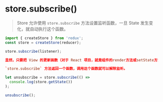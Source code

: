 # store.subscribe()
> Store 允许使用 `store.subscribe` 方法设置监听函数，一旦 State 发生变化，就自动执行这个函数。

```js
import { createStore } from 'redux';
const store = createStore(reducer);

store.subscribe(listener);
```
```conf
显然，只要把 View 的更新函数（对于 React 项目，就是组件的render方法或setState方法）放入listen，就会实现 View 的自动渲染。

`store.subscribe` 方法返回一个函数，调用这个函数就可以解除监听。
```
```js
let unsubscribe = store.subscribe(() =>
  console.log(store.getState())
);

unsubscribe();
```
